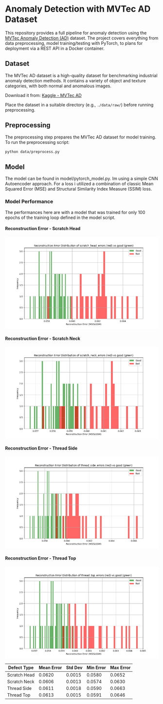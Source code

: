# Anomaly Detection with MVTec AD Dataset

This repository provides a full pipeline for anomaly detection using the [MVTec Anomaly Detection (AD)](https://www.kaggle.com/datasets/ipythonx/mvtec-ad) dataset. The project covers everything from data preprocessing, model training/testing with PyTorch, to plans for deployment via a REST API in a Docker container.

## Dataset

The MVTec AD dataset is a high-quality dataset for benchmarking industrial anomaly detection methods. It contains a variety of object and texture categories, with both normal and anomalous images.

Download it from: [Kaggle - MVTec AD](https://www.kaggle.com/datasets/ipythonx/mvtec-ad)

Place the dataset in a suitable directory (e.g., `./data/raw/`) before running preprocessing.

## Preprocessing

The preprocessing step prepares the MVTec AD dataset for model training. To run the preprocessing script:

```bash
python data/preprocess.py
```

## Model

The model can be found in model/pytorch_model.py. Im using a simple CNN Autoencoder approach. For a loss i utilized a combination of classic Mean Squared Error (MSE) and Structural Similarity Index Measure (SSIM) loss.

### Model Performance

The performances here are with a model that was trained for only 100 epochs of the training loop defined in the model script.

#### Reconstruction Error - Scratch Head
![Reconstruction Error - Scratch Head](docs/scratch_head_errors.png)

#### Reconstruction Error - Scratch Neck
![Reconstruction Error - Scratch Neck](docs/scratch_neck_errors.png)

#### Reconstruction Error - Thread Side
![Reconstruction Error - Thread Side](docs/thread_side_errors.png)

#### Reconstruction Error - Thread Top
![Reconstruction Error - Thread Top](docs/thread_top_errors.png)

| Defect Type          | Mean Error | Std Dev | Min Error | Max Error |
|----------------------|------------|---------|-----------|-----------|
| Scratch Head         | 0.0620     | 0.0015  | 0.0580    | 0.0652    |
| Scratch Neck         | 0.0606     | 0.0013  | 0.0574    | 0.0630    |
| Thread Side          | 0.0611     | 0.0018  | 0.0590    | 0.0663    |
| Thread Top           | 0.0613     | 0.0015  | 0.0591    | 0.0646    |
